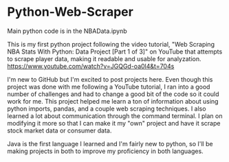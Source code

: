 # Python-Web-Scraper

Main python code is in the NBAData.ipynb

This is my first python project following the video tutorial, "Web Scraping NBA Stats With Python: Data Project [Part 1 of 3]" on YouTube that attempts to scrape player data, making it readable and usable for analyzation. https://www.youtube.com/watch?v=JGQGd-oa0l4&t=704s

I'm new to GitHub but I'm excited to post projects here. Even though this project was done with me following a YouTube tutorial, I ran into a good number of challenges and had to change a good bit of the code so it could work for me. This project helped me learn a ton of information about using python imports, pandas, and a couple web scraping techniques. I also learned a lot about communication through the command terminal. I plan on modifying it more so that I can make it my "own" project and have it scrape stock market data or consumer data.

Java is the first language I learned and I'm fairly new to python, so I'll be making projects in both to improve my proficiency in both languages.


